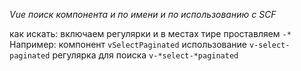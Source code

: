 *Vue поиск компонента и по имени и по использованию с SCF*

как искать: включаем регулярки и в местах тире проставляем `-*`
Например:
компонент `vSelectPaginated` 
использование `v-select-paginated`
регулярка для поиска `v-*select-*paginated`